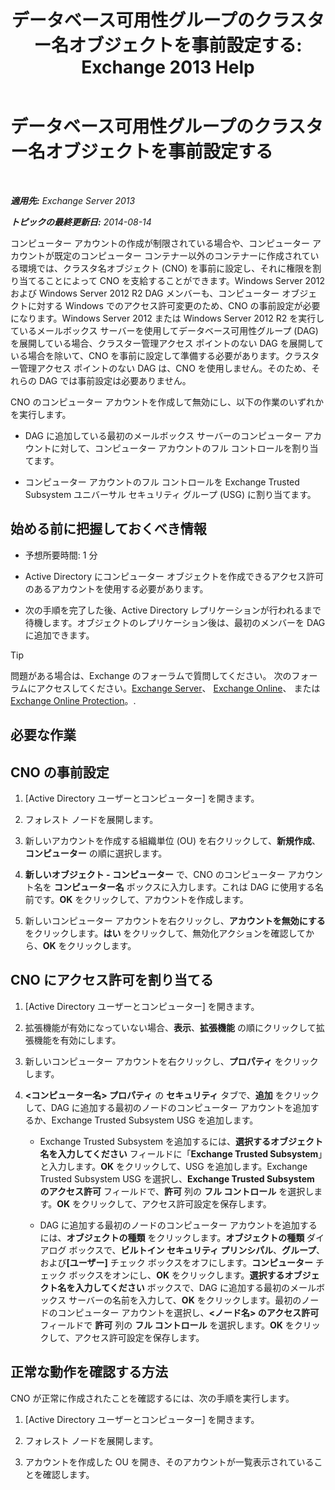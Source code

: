 ﻿---
title: 'データベース可用性グループのクラスター名オブジェクトを事前設定する: Exchange 2013 Help'
TOCTitle: データベース可用性グループのクラスター名オブジェクトを事前設定する
ms:assetid: 51ebf2f6-8a02-44ef-a489-ca361cb0f63a
ms:mtpsurl: https://technet.microsoft.com/ja-jp/library/Ff367878(v=EXCHG.150)
ms:contentKeyID: 48269499
ms.date: 04/24/2018
mtps_version: v=EXCHG.150
ms.translationtype: HT
---

# データベース可用性グループのクラスター名オブジェクトを事前設定する

 

_**適用先:** Exchange Server 2013_

_**トピックの最終更新日:** 2014-08-14_

コンピューター アカウントの作成が制限されている場合や、コンピューター アカウントが既定のコンピューター コンテナー以外のコンテナーに作成されている環境では、クラスタ名オブジェクト (CNO) を事前に設定し、それに権限を割り当てることによって CNO を支給することができます。Windows Server 2012 および Windows Server 2012 R2 DAG メンバーも、コンピューター オブジェクトに対する Windows でのアクセス許可変更のため、CNO の事前設定が必要になります。Windows Server 2012 または Windows Server 2012 R2 を実行しているメールボックス サーバーを使用してデータベース可用性グループ (DAG) を展開している場合、クラスター管理アクセス ポイントのない DAG を展開している場合を除いて、CNO を事前に設定して準備する必要があります。クラスター管理アクセス ポイントのない DAG は、CNO を使用しません。そのため、それらの DAG では事前設定は必要ありません。

CNO のコンピューター アカウントを作成して無効にし、以下の作業のいずれかを実行します。

  - DAG に追加している最初のメールボックス サーバーのコンピューター アカウントに対して、コンピューター アカウントのフル コントロールを割り当てます。

  - コンピューター アカウントのフル コントロールを Exchange Trusted Subsystem ユニバーサル セキュリティ グループ (USG) に割り当てます。

## 始める前に把握しておくべき情報

  - 予想所要時間: 1 分

  - Active Directory にコンピューター オブジェクトを作成できるアクセス許可のあるアカウントを使用する必要があります。

  - 次の手順を完了した後、Active Directory レプリケーションが行われるまで待機します。オブジェクトのレプリケーション後は、最初のメンバーを DAG に追加できます。


> [!TIP]
> 問題がある場合は、Exchange のフォーラムで質問してください。 次のフォーラムにアクセスしてください。<A href="https://go.microsoft.com/fwlink/p/?linkid=60612">Exchange Server</A>、 <A href="https://go.microsoft.com/fwlink/p/?linkid=267542">Exchange Online</A>、 または <A href="https://go.microsoft.com/fwlink/p/?linkid=285351">Exchange Online Protection</A>。.



## 必要な作業

## CNO の事前設定

1.  \[Active Directory ユーザーとコンピューター\] を開きます。

2.  フォレスト ノードを展開します。

3.  新しいアカウントを作成する組織単位 (OU) を右クリックして、<strong>新規作成</strong>、<strong>コンピューター</strong> の順に選択します。

4.  <strong>新しいオブジェクト - コンピューター</strong> で、CNO のコンピューター アカウント名を <strong>コンピューター名</strong> ボックスに入力します。これは DAG に使用する名前です。<strong>OK</strong> をクリックして、アカウントを作成します。

5.  新しいコンピューター アカウントを右クリックし、<strong>アカウントを無効にする</strong> をクリックします。<strong>はい</strong> をクリックして、無効化アクションを確認してから、<strong>OK</strong> をクリックします。

## CNO にアクセス許可を割り当てる

1.  \[Active Directory ユーザーとコンピューター\] を開きます。

2.  拡張機能が有効になっていない場合、<strong>表示</strong>、<strong>拡張機能</strong> の順にクリックして拡張機能を有効にします。

3.  新しいコンピューター アカウントを右クリックし、<strong>プロパティ</strong> をクリックします。

4.  <strong>\<コンピューター名\> プロパティ</strong> の <strong>セキュリティ</strong> タブで、<strong>追加</strong> をクリックして、DAG に追加する最初のノードのコンピューター アカウントを追加するか、Exchange Trusted Subsystem USG を追加します。
    
      - Exchange Trusted Subsystem を追加するには、<strong>選択するオブジェクト名を入力してください</strong> フィールドに「**Exchange Trusted Subsystem**」と入力します。<strong>OK</strong> をクリックして、USG を追加します。Exchange Trusted Subsystem USG を選択し、<strong>Exchange Trusted Subsystem のアクセス許可</strong> フィールドで、<strong>許可</strong> 列の <strong>フル コントロール</strong> を選択します。<strong>OK</strong> をクリックして、アクセス許可設定を保存します。
    
      - DAG に追加する最初のノードのコンピューター アカウントを追加するには、<strong>オブジェクトの種類</strong> をクリックします。<strong>オブジェクトの種類</strong> ダイアログ ボックスで、<strong>ビルトイン セキュリティ プリンシパル</strong>、<strong>グループ</strong>、および<strong>\[ユーザー\]</strong> チェック ボックスをオフにします。<strong>コンピューター</strong> チェック ボックスをオンにし、<strong>OK</strong> をクリックします。<strong>選択するオブジェクト名を入力してください</strong> ボックスで、DAG に追加する最初のメールボックス サーバーの名前を入力して、<strong>OK</strong> をクリックします。最初のノードのコンピューター アカウントを選択し、<strong>\<ノード名\> のアクセス許可</strong> フィールドで <strong>許可</strong> 列の <strong>フル コントロール</strong> を選択します。<strong>OK</strong> をクリックして、アクセス許可設定を保存します。

## 正常な動作を確認する方法

CNO が正常に作成されたことを確認するには、次の手順を実行します。

1.  \[Active Directory ユーザーとコンピューター\] を開きます。

2.  フォレスト ノードを展開します。

3.  アカウントを作成した OU を開き、そのアカウントが一覧表示されていることを確認します。


